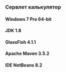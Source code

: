 ###            Сервлет калькулятор

#### Windows 7 Pro 64-bit
#### JDK 1.8
#### GlassFish 4.1.1
#### Apache Maven 3.5.2
#### IDE NetBeans 8.2
